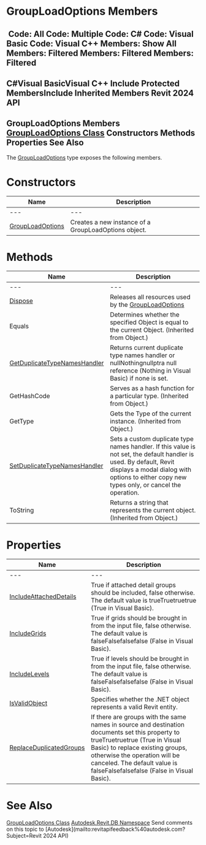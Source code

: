 # GroupLoadOptions Members

﻿
 Code: All Code: Multiple Code: C# Code: Visual Basic Code: Visual C++  Members: Show All Members: Filtered Members: Filtered Members: Filtered   
---  
C#Visual BasicVisual C++
Include Protected MembersInclude Inherited Members
Revit 2024 API  
---  
GroupLoadOptions Members  
[GroupLoadOptions Class](f2a76350-d174-9cf5-df5e-2febcc265722.md "GroupLoadOptions Class") Constructors Methods Properties See Also  
---  
The [GroupLoadOptions](f2a76350-d174-9cf5-df5e-2febcc265722.md "GroupLoadOptions Class") type exposes the following members.
# Constructors
| Name | Description |
| --- | --- |
| --- | --- | --- |
| [GroupLoadOptions](3e74d7e6-7751-b79e-4df4-fe389e5fba78.md "GroupLoadOptions Constructor") | Creates a new instance of a GroupLoadOptions object. |

# Methods
| Name | Description |
| --- | --- |
| --- | --- | --- |
| [Dispose](0174a6fd-482e-cbb4-c4c5-9c1c04b8f568.md "Dispose Method") | Releases all resources used by the [GroupLoadOptions](f2a76350-d174-9cf5-df5e-2febcc265722.md "GroupLoadOptions Class") |
| Equals | Determines whether the specified Object is equal to the current Object. (Inherited from Object.) |
| [GetDuplicateTypeNamesHandler](632172cb-da11-ab42-2b48-7d91fb783d10.md "GetDuplicateTypeNamesHandler Method") | Returns current duplicate type names handler or nullNothingnullptra null reference (Nothing in Visual Basic) if none is set. |
| GetHashCode | Serves as a hash function for a particular type.  (Inherited from Object.) |
| GetType | Gets the Type of the current instance. (Inherited from Object.) |
| [SetDuplicateTypeNamesHandler](37ce886d-73af-a152-d18e-c088c2b49c77.md "SetDuplicateTypeNamesHandler Method") | Sets a custom duplicate type names handler. If this value is not set, the default handler is used. By default, Revit displays a modal dialog with options to either copy new types only, or cancel the operation. |
| ToString | Returns a string that represents the current object. (Inherited from Object.) |

# Properties
| Name | Description |
| --- | --- |
| --- | --- | --- |
| [IncludeAttachedDetails](11e6ebc0-bf3b-83ac-a2bf-5d203b22167e.md "IncludeAttachedDetails Property") | True if attached detail groups should be included, false otherwise. The default value is trueTruetruetrue (True in Visual Basic). |
| [IncludeGrids](8d14af1c-eecc-04a6-12e7-2ae1552d23e3.md "IncludeGrids Property") | True if grids should be brought in from the input file, false otherwise. The default value is falseFalsefalsefalse (False in Visual Basic). |
| [IncludeLevels](e866ba7d-7e8b-9500-9e67-a14655904e1b.md "IncludeLevels Property") | True if levels should be brought in from the input file, false otherwise. The default value is falseFalsefalsefalse (False in Visual Basic). |
| [IsValidObject](047ae0a2-1aad-c131-36ff-c9defe7868ec.md "IsValidObject Property") | Specifies whether the .NET object represents a valid Revit entity. |
| [ReplaceDuplicatedGroups](4a2a99b6-42f2-ecb4-30a0-fdd0bf82929e.md "ReplaceDuplicatedGroups Property") | If there are groups with the same names in source and destination documents set this property to trueTruetruetrue (True in Visual Basic) to replace existing groups, otherwise the operation will be canceled. The default value is falseFalsefalsefalse (False in Visual Basic). |

# See Also
[GroupLoadOptions Class](f2a76350-d174-9cf5-df5e-2febcc265722.md "GroupLoadOptions Class")
[Autodesk.Revit.DB Namespace](87546ba7-461b-c646-cbb1-2cb8f5bff8b2.md "Autodesk.Revit.DB Namespace")
Send comments on this topic to [Autodesk](mailto:revitapifeedback%40autodesk.com?Subject=Revit 2024 API)